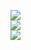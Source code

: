 ![](http://zoejane.net/images/gui1.png)  
![](http://zoejane.net/images/gui2.png)  
![](http://zoejane.net/images/gui3.png)
